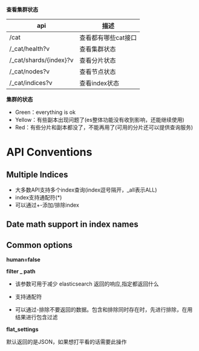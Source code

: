 **查看集群状态**

| api                    | 描述                |
| ---------------------- | ------------------- |
| /cat                   | 查看都有哪些cat接口 |
| /_cat/health?v         | 查看集群状态        |
| /_cat/shards/{index}?v | 查看分片状态        |
| /_cat/nodes?v          | 查看节点状态        |
| /_cat/indices?v        | 查看index状态       |



**集群的状态**

* Green：everything is ok
* Yellow：有些副本出现问题了(es整体功能没有收到影响，还能继续使用)
* Red：有些分片和副本都没了，不能再用了(可用的分片还可以提供查询服务)



# API Conventions



## **Multiple Indices**

* 大多数API支持多个index查询(index逗号隔开，_all表示ALL)
* index支持通配符(*)
* 可以通过+-添加/排除index



## **Date math support in index names**



##  **Common options**



**human=false**



**filter _ path**

* 该参数可用于减少 elasticsearch 返回的响应,指定都返回什么

* 支持通配符
* 可以通过-排除不要返回的数据。包含和排除同时存在时，先进行排除，在用结果进行包含过滤



**flat_settings**

默认返回的是JSON，如果想打平看的话需要此操作















































